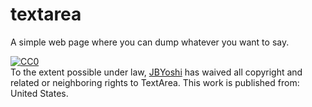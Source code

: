 # textarea
A simple web page where you can dump whatever you want to say.

<p xmlns:dct="http://purl.org/dc/terms/" xmlns:vcard="http://www.w3.org/2001/vcard-rdf/3.0#">
  <a rel="license"
     href="http://creativecommons.org/publicdomain/zero/1.0/">
    <img src="https://licensebuttons.net/p/zero/1.0/80x15.png" style="border-style: none;" alt="CC0" />
  </a>
  <br />
  To the extent possible under law,
  <a rel="dct:publisher"
     href="https://jbyoshi.github.io">
    <span property="dct:title">JBYoshi</span></a>
  has waived all copyright and related or neighboring rights to
  <span property="dct:title">TextArea</span>.
This work is published from:
<span property="vcard:Country" datatype="dct:ISO3166"
      content="US" about="https://jbyoshi.github.io">
  United States</span>.
</p>
